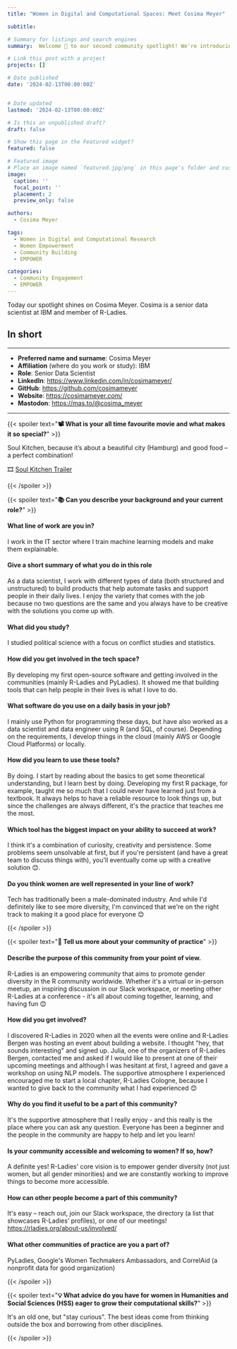 ```yaml
---
title: "Women in Digital and Computational Spaces: Meet Cosima Meyer"

subtitle: 

# Summary for listings and search engines
summary:  Welcome 👋 to our second community spotlight! We're introducing Cosima Meyer, a data scienctist and member of R-Ladies.

# Link this post with a project
projects: []

# Date published
date: '2024-02-13T00:00:00Z'


# Date updated
lastmod: '2024-02-13T00:00:00Z'

# Is this an unpublished draft?
draft: false

# Show this page in the Featured widget?
featured: false

# Featured image
# Place an image named `featured.jpg/png` in this page's folder and customize its options here.
image:
  caption: ''
  focal_point: ''
  placement: 2
  preview_only: false

authors:
  - Cosima Meyer

tags:
  - Women in Digital and Computational Research
  - Women Empowerment
  - Community Building
  - EMPOWER

categories:
  - Community Engagement
  - EMPOWER
---
```


Today our spotlight shines on Cosima Meyer. Cosima is a senior data scientist at IBM and member of R-Ladies. 

## In short
---

- __Preferred name and surname__: Cosima Meyer
- __Affiliation__ (where do you work or study): IBM
- __Role__: Senior Data Scientist
- __LinkedIn__: https://www.linkedin.com/in/cosimameyer/
- __GitHub__: https://github.com/cosimameyer
- __Website__: https://cosimameyer.com/
- __Mastodon__: https://mas.to/@cosima_meyer

---


{{< spoiler text="__:film_projector: What is your all time favourite movie and what makes it so special?__" >}}

Soul Kitchen, because it’s about a beautiful city (Hamburg) and good food – a perfect
combination!

🎞️ [Soul Kitchen Trailer](https://www.youtube.com/watch?v=TDQVny1Sk74)  

{{< /spoiler >}}

{{< spoiler text="__:books: Can you describe your background and your current role?__" >}}

#### What line of work are you in?
I work in the IT sector where I train machine learning models and make them explainable.

#### Give a short summary of what you do in this role
As a data scientist, I work with
different types of data (both structured and unstructured) to build products that
help automate tasks and support people in their daily lives. I enjoy the variety
that comes with the job because no two questions are the same and you always
have to be creative with the solutions you come up with.

#### What did you study?

I studied political science with a focus on conflict studies
and statistics.

#### How did you get involved in the tech space?

By developing my first open-source
software and getting involved in the communities (mainly R-Ladies and
PyLadies). It showed me that building tools that can help people in their lives is
what I love to do.

#### What software do you use on a daily basis in your job?

I mainly use Python for
programming these days, but have also worked as a data scientist and data
engineer using R (and SQL, of course). Depending on the requirements, I
develop things in the cloud (mainly AWS or Google Cloud Platforms) or locally.

#### How did you learn to use these tools?

By doing. I start by reading about the
basics to get some theoretical understanding, but I learn best by doing.
Developing my first R package, for example, taught me so much that I could
never have learned just from a textbook. It always helps to have a reliable
resource to look things up, but since the challenges are always different, it's the
practice that teaches me the most.

#### Which tool has the biggest impact on your ability to succeed at work?

I think it's
a combination of curiosity, creativity and persistence. Some problems seem
unsolvable at first, but if you're persistent (and have a great team to discuss
things with), you'll eventually come up with a creative solution 😊.

#### Do you think women are well represented in your line of work?

Tech has traditionally been a male-dominated industry. And while I'd definitely like to see
more diversity, I'm convinced that we're on the right track to making it a good
place for everyone 😊

{{< /spoiler >}}

{{< spoiler text="__🌱 Tell us more about your community of practice__" >}}

#### Describe the purpose of this community from your point of view.

R-Ladies is an
empowering community that aims to promote gender diversity in the R
community worldwide. Whether it's a virtual or in-person meetup, an inspiring
discussion in our Slack workspace, or meeting other R-Ladies at a conference -
it's all about coming together, learning, and having fun 😊

#### How did you get involved?

I discovered R-Ladies in 2020 when all the events
were online and R-Ladies Bergen was hosting an event about building a
website. I thought "hey, that sounds interesting" and signed up. Julia, one of the
organizers of R-Ladies Bergen, contacted me and asked if I would like to present
at one of their upcoming meetings and although I was hesitant at first, I agreed
and gave a workshop on using NLP models. The supportive atmosphere I
experienced encouraged me to start a local chapter, R-Ladies Cologne, because
I wanted to give back to the community what I had experienced 😊


#### Why do you find it useful to be a part of this community?

It's the supportive
atmosphere that I really enjoy - and this really is the place where you can ask
any question. Everyone has been a beginner and the people in the community
are happy to help and let you learn!

#### Is your community accessible and welcoming to women? If so, how?

A definite
yes! R-Ladies' core vision is to empower gender diversity (not just women, but
all gender minorities) and we are constantly working to improve things to
become more accessible.

#### How can other people become a part of this community?

It's easy – reach out,
join our Slack workspace, the directory (a list that showcases R-Ladies’ profiles),
or one of our meetings! https://rladies.org/about-us/involved/

#### What other communities of practice are you a part of?

PyLadies, Google's
Women Techmakers Ambassadors, and CorrelAid (a nonprofit data for good
organization)

{{< /spoiler >}}

{{< spoiler text="__:bulb: What advice do you have for women in Humanities and Social Sciences (HSS) eager to grow their computational skills?__" >}}

It's an old one, but "stay curious". The best ideas
come from thinking outside the box and borrowing from other disciplines.

{{< /spoiler >}}


